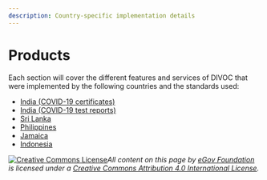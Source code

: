 ```yaml
---
description: Country-specific implementation details
---
```


# Products

Each section will cover the different features and services of DIVOC that were implemented by the following countries and the standards used:

* [India (COVID-19 certificates)](issuing-covid-19-vaccination-certificates-in-india.md)
* [India (COVID-19 test reports)](issuing-covid-19-test-reports-in-india.md)
* [Sri Lanka](issuing-covid-19-vaccination-certificates-in-sri-lanka.md)
* [Philippines](issuing-covid-19-vaccination-certificates-in-the-philippines.md)&#x20;
* [Jamaica](issuing-covid-19-vaccination-certificates-in-jamaica/)
* [Indonesia](issuing-covid-19-vaccination-certificates-in-indonesia.md)



[![Creative Commons License](https://i.creativecommons.org/l/by/4.0/80x15.png)](http://creativecommons.org/licenses/by/4.0/)_All content on this page by_ [_eGov Foundation_](https://egov.org.in/) _is licensed under a_ [_Creative Commons Attribution 4.0 International License_](http://creativecommons.org/licenses/by/4.0/)_._
